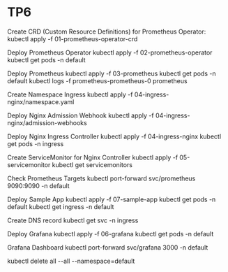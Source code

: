 # TP6

Create CRD (Custom Resource Definitions) for Prometheus Operator:
kubectl apply -f 01-prometheus-operator-crd

Deploy Prometheus Operator
kubectl apply -f 02-prometheus-operator
kubectl get pods -n default

Deploy Prometheus
kubectl apply -f 03-prometheus
kubectl get pods -n default
kubectl logs -f prometheus-prometheus-0 prometheus

Create Namespace Ingress
kubectl apply -f 04-ingress-nginx/namespace.yaml

Deploy Nginx Admission Webhook
kubectl apply -f 04-ingress-nginx/admission-webhooks

Deploy Nginx Ingress Controller
kubectl apply -f 04-ingress-nginx
kubectl get pods -n ingress

Create ServiceMonitor for Nginx Controller
kubectl apply -f 05-servicemonitor
kubectl get servicemonitors

Check Prometheus Targets
kubectl port-forward svc/prometheus 9090:9090 -n default

Deploy Sample App
kubectl apply -f 07-sample-app
kubectl get pods -n default
kubectl get ingress -n default

Create DNS record
kubectl get svc -n ingress

Deploy Grafana
kubectl apply -f 06-grafana
kubectl get pods -n default

Grafana Dashboard
kubectl port-forward svc/grafana 3000 -n default

kubectl delete all --all --namespace=default

